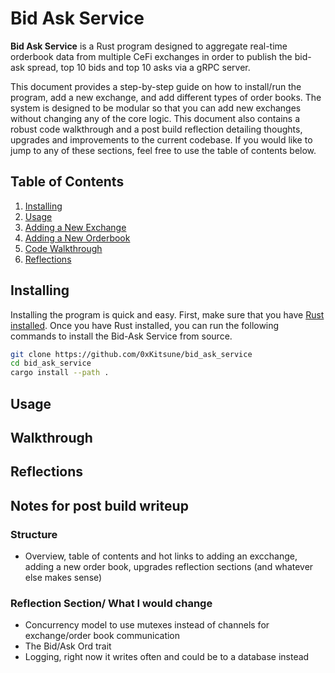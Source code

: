 # Bid Ask Service


**Bid Ask Service** is a Rust program designed to aggregate real-time orderbook data from multiple CeFi exchanges in order to publish the bid-ask spread, top 10 bids and top 10 asks via a gRPC server.  

This document provides a step-by-step guide on how to install/run the program, add a new exchange, and add different types of order books. The system is designed to be modular so that you can add new exchanges without changing any of the core logic.  This document also contains a robust code walkthrough and a post build reflection detailing thoughts, upgrades and improvements to the current codebase. If you would like to jump to any of these sections, feel free to use the table of contents below.


## Table of Contents

1. [Installing](#installing)
2. [Usage](#usage)
3. [Adding a New Exchange](docs/add_an_exchange.md)
4. [Adding a New Orderbook](docs/add_an_exchange.md)
5. [Code Walkthrough](#walkthrough)
6. [Reflections](#reflections)


## Installing 

Installing the program is quick and easy. First, make sure that you have [Rust installed](https://www.rust-lang.org/tools/install). Once you have Rust installed, you can run the following commands to install the Bid-Ask Service from source.
```bash
git clone https://github.com/0xKitsune/bid_ask_service
cd bid_ask_service
cargo install --path .
```

## Usage

## Walkthrough

## Reflections 

## Notes for post build writeup

### Structure
- Overview, table of contents and hot links to adding an excchange, adding a new order book, upgrades reflection sections (and whatever else makes sense)

### Reflection Section/ What I would change
- Concurrency model to use mutexes instead of channels for exchange/order book communication
- The Bid/Ask Ord trait
- Logging, right now it writes often and could be to a database instead